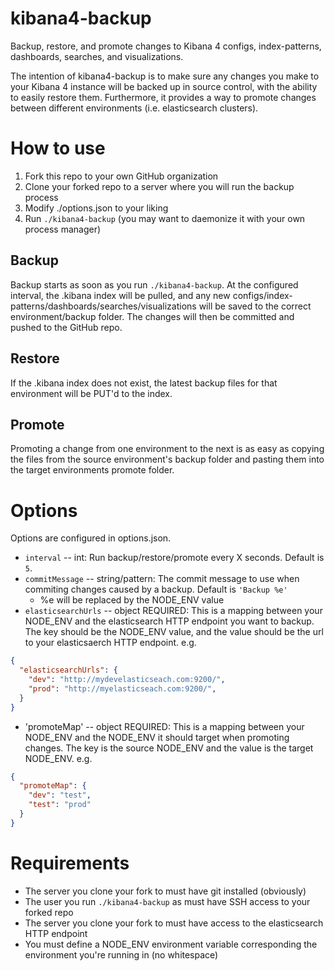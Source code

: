 kibana4-backup
==============

Backup, restore, and promote changes to Kibana 4 configs, index-patterns, dashboards, searches, and visualizations.

The intention of kibana4-backup is to make sure any changes you make to your Kibana 4 instance will be backed up in source control, with the ability to easily restore them.  Furthermore, it provides a way to promote changes between different environments (i.e. elasticsearch clusters).

# How to use

1. Fork this repo to your own GitHub organization
2. Clone your forked repo to a server where you will run the backup process
3. Modify ./options.json to your liking
4. Run `./kibana4-backup` (you may want to daemonize it with your own process manager)

## Backup

Backup starts as soon as you run `./kibana4-backup`.  At the configured interval, the .kibana index will be pulled, and any new configs/index-patterns/dashboards/searches/visualizations will be saved to the correct environment/backup folder.  The changes will then be committed and pushed to the GitHub repo.

## Restore

If the .kibana index does not exist, the latest backup files for that environment will be PUT'd to the index.

## Promote

Promoting a change from one environment to the next is as easy as copying the files from the source environment's backup folder and pasting them into the target environments promote folder.

# Options

Options are configured in options.json.

* `interval` -- int: Run backup/restore/promote every X seconds.  Default is `5`.
* `commitMessage` -- string/pattern: The commit message to use when commiting changes caused by a backup. Default is `'Backup %e'`
  * %e will be replaced by the NODE_ENV value
* `elasticsearchUrls` -- object REQUIRED: This is a mapping between your NODE_ENV and the elasticsearch HTTP endpoint you want to backup.  The key should be the NODE_ENV value, and the value should be the url to your elasticsaerch HTTP endpoint.  e.g.
```json
{
  "elasticsearchUrls": {
    "dev": "http://mydevelasticseach.com:9200/",
    "prod": "http://myelasticseach.com:9200/",
  }
}
```
* 'promoteMap' -- object REQUIRED: This is a mapping between your NODE_ENV and the NODE_ENV it should target when promoting changes.  The key is the source NODE_ENV and the value is the target NODE_ENV. e.g.
```json
{
  "promoteMap": {
    "dev": "test",
    "test": "prod"
  }
}
```
# Requirements

* The server you clone your fork to must have git installed (obviously)
* The user you run `./kibana4-backup` as must have SSH access to your forked repo
* The server you clone your fork to must have access to the elasticsearch HTTP endpoint
* You must define a NODE_ENV environment variable corresponding the environment you're running in (no whitespace)
